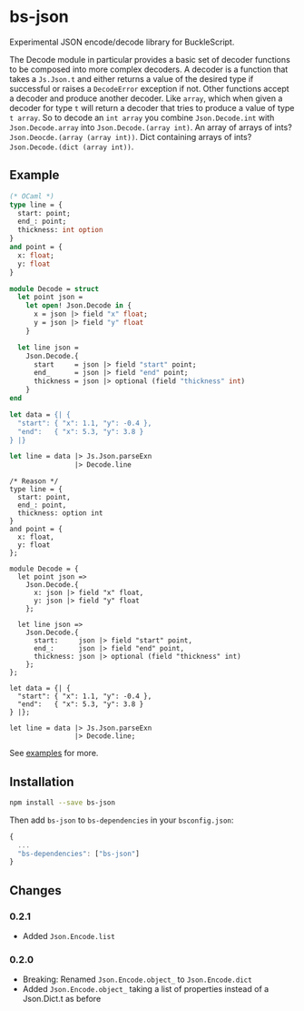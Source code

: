 # bs-json

Experimental JSON encode/decode library for BuckleScript.

The Decode module in particular provides a basic set of decoder functions to be composed into more complex decoders. A decoder is a function that takes a `Js.Json.t` and either returns a value of the desired type if successful or raises a `DecodeError` exception if not. Other functions accept a decoder and produce another decoder. Like `array`, which when given a decoder for type `t` will return a decoder that tries to produce a value of type `t array`. So to decode an `int array` you combine `Json.Decode.int` with `Json.Decode.array` into `Json.Decode.(array int)`. An array of arrays of ints? `Json.Deocde.(array (array int))`. Dict containing arrays of ints? `Json.Decode.(dict (array int))`.

## Example

```ml
(* OCaml *)
type line = {
  start: point;
  end_: point;
  thickness: int option
}
and point = {
  x: float;
  y: float
}

module Decode = struct
  let point json =
    let open! Json.Decode in {
      x = json |> field "x" float;
      y = json |> field "y" float
    }

  let line json =
    Json.Decode.{
      start     = json |> field "start" point;
      end_      = json |> field "end" point;
      thickness = json |> optional (field "thickness" int)
    }
end

let data = {| {
  "start": { "x": 1.1, "y": -0.4 },
  "end":   { "x": 5.3, "y": 3.8 }
} |}

let line = data |> Js.Json.parseExn
                |> Decode.line
```

```reason
/* Reason */
type line = {
  start: point,
  end_: point,
  thickness: option int
}
and point = {
  x: float,
  y: float
};

module Decode = {
  let point json =>
    Json.Decode.{
      x: json |> field "x" float,
      y: json |> field "y" float
    };
  
  let line json =>
    Json.Decode.{
      start:     json |> field "start" point,
      end_:      json |> field "end" point,
      thickness: json |> optional (field "thickness" int)
    };
};

let data = {| {
  "start": { "x": 1.1, "y": -0.4 },
  "end":   { "x": 5.3, "y": 3.8 }
} |};

let line = data |> Js.Json.parseExn
                |> Decode.line;
```

See [examples](https://github.com/BuckleTypes/bs-json/blob/master/examples/) for more.

## Installation

```sh
npm install --save bs-json
```

Then add `bs-json` to `bs-dependencies` in your `bsconfig.json`:
```js
{
  ...
  "bs-dependencies": ["bs-json"]
}
```

## Changes

### 0.2.1
* Added `Json.Encode.list`

### 0.2.0
* Breaking: Renamed `Json.Encode.object_` to `Json.Encode.dict`
* Added `Json.Encode.object_` taking a list of properties instead of a Json.Dict.t as before